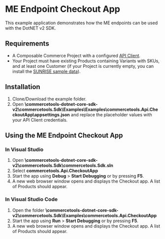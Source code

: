 # ME Endpoint Checkout App

This example application demonstrates how the ME endpoints can be used with the DotNET v2 SDK.

## Requirements

- A Composable Commerce Project with a configured [API Client](https://docs.commercetools.com/tutorials/getting-started#creating-an-api-client).
- Your Project must have existing Products containing Variants with SKUs, and at least one Customer (if your Project is currently empty, you can install the [SUNRISE sample data](https://docs.commercetools.com/sdk/sunrise-data)).

## Installation

1. Clone/Download the example folder.
2. Open **\commercetools-dotnet-core-sdk-v2\commercetools.Sdk\Examples\Examples\commercetools.Api.CheckoutApp\appsettings.json** and replace the placeholder values with your API Client credentials.

## Using the ME Endpoint Checkout App

### In Visual Studio

1. Open **\commercetools-dotnet-core-sdk-v2\commercetools.Sdk\commercetools.Sdk.sln**
2. Select **commercetools.Api.CheckoutApp**
3. Start the app using **Debug** > **Start Debugging** or by pressing **F5**.
4. A new web browser window opens and displays the Checkout app. A list of Products should appear.

### In Visual Studio Code

1. Open the folder **\commercetools-dotnet-core-sdk-v2\commercetools.Sdk\Examples\commercetools.Api.CheckoutApp**
2. Start the app using **Run** > **Start Debugging** or by pressing **F5**.
3. A new web browser window opens and displays the Checkout app. A list of Products should appear.